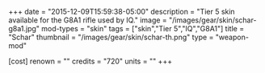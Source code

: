 +++
date = "2015-12-09T15:59:38-05:00"
description = "Tier 5 skin available for the G8A1 rifle used by IQ."
image = "/images/gear/skin/schar-g8a1.jpg"
mod-types = "skin"
tags = ["skin","Tier 5","IQ","G8A1"]
title = "Schar"
thumbnail = "/images/gear/skin/schar-th.png"
type = "weapon-mod"

[cost]
  renown = ""
  credits = "720"
  units = ""
+++
